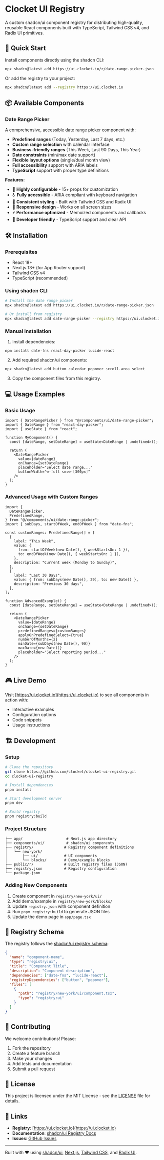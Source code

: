 # Clocket UI Registry

A custom shadcn/ui component registry for distributing high-quality, reusable React components built with TypeScript, Tailwind CSS v4, and Radix UI primitives.

## 🚀 Quick Start

Install components directly using the shadcn CLI:

```bash
npx shadcn@latest add https://ui.clocket.io/r/date-range-picker.json
```

Or add the registry to your project:

```bash
npx shadcn@latest add --registry https://ui.clocket.io
```

## 📦 Available Components

### Date Range Picker

A comprehensive, accessible date range picker component with:

- **Predefined ranges** (Today, Yesterday, Last 7 days, etc.)
- **Custom range selection** with calendar interface
- **Business-friendly ranges** (This Week, Last 90 Days, This Year)
- **Date constraints** (min/max date support)
- **Flexible layout options** (single/dual month view)
- **Full accessibility** support with ARIA labels
- **TypeScript** support with proper type definitions

**Features:**

- 🎯 **Highly configurable** - 15+ props for customization
- ♿ **Fully accessible** - ARIA compliant with keyboard navigation
- 🎨 **Consistent styling** - Built with Tailwind CSS and Radix UI
- 📱 **Responsive design** - Works on all screen sizes
- ⚡ **Performance optimized** - Memoized components and callbacks
- 🔧 **Developer friendly** - TypeScript support and clear API

## 🛠 Installation

### Prerequisites

- React 18+
- Next.js 13+ (for App Router support)
- Tailwind CSS v4
- TypeScript (recommended)

### Using shadcn CLI

```bash
# Install the date range picker
npx shadcn@latest add https://ui.clocket.io/r/date-range-picker.json

# Or install from registry
npx shadcn@latest add date-range-picker --registry https://ui.clocket.io
```

### Manual Installation

1. Install dependencies:

```bash
npm install date-fns react-day-picker lucide-react
```

2. Add required shadcn/ui components:

```bash
npx shadcn@latest add button calendar popover scroll-area select
```

3. Copy the component files from this registry.

## 💻 Usage Examples

### Basic Usage

```tsx
import { DateRangePicker } from "@/components/ui/date-range-picker";
import { DateRange } from "react-day-picker";
import { useState } from "react";

function MyComponent() {
  const [dateRange, setDateRange] = useState<DateRange | undefined>();

  return (
    <DateRangePicker
      value={dateRange}
      onChange={setDateRange}
      placeholder="Select date range..."
      buttonWidth="w-full sm:w-[300px]"
    />
  );
}
```

### Advanced Usage with Custom Ranges

```tsx
import {
  DateRangePicker,
  PredefinedRange,
} from "@/components/ui/date-range-picker";
import { subDays, startOfWeek, endOfWeek } from "date-fns";

const customRanges: PredefinedRange[] = [
  {
    label: "This Week",
    value: {
      from: startOfWeek(new Date(), { weekStartsOn: 1 }),
      to: endOfWeek(new Date(), { weekStartsOn: 1 }),
    },
    description: "Current week (Monday to Sunday)",
  },
  {
    label: "Last 30 Days",
    value: { from: subDays(new Date(), 29), to: new Date() },
    description: "Previous 30 days",
  },
];

function AdvancedExample() {
  const [dateRange, setDateRange] = useState<DateRange | undefined>();

  return (
    <DateRangePicker
      value={dateRange}
      onChange={setDateRange}
      predefinedRanges={customRanges}
      applyOnPredefinedSelect={true}
      numberOfMonths={2}
      minDate={subDays(new Date(), 90)}
      maxDate={new Date()}
      placeholder="Select reporting period..."
    />
  );
}
```

## 🎮 Live Demo

Visit [https://ui.clocket.io](https://ui.clocket.io) to see all components in action with:

- Interactive examples
- Configuration options
- Code snippets
- Usage instructions

## 🏗 Development

### Setup

```bash
# Clone the repository
git clone https://github.com/clocket/clocket-ui-registry.git
cd clocket-ui-registry

# Install dependencies
pnpm install

# Start development server
pnpm dev

# Build registry
pnpm registry:build
```

### Project Structure

```
├── app/                    # Next.js app directory
├── components/ui/          # shadcn/ui components
├── registry/              # Registry component definitions
│   └── new-york/
│       ├── ui/            # UI components
│       └── blocks/        # Demo/example blocks
├── public/r/              # Built registry files (JSON)
├── registry.json          # Registry configuration
└── package.json
```

### Adding New Components

1. Create component in `registry/new-york/ui/`
2. Add demo/example in `registry/new-york/blocks/`
3. Update `registry.json` with component definition
4. Run `pnpm registry:build` to generate JSON files
5. Update the demo page in `app/page.tsx`

## 📄 Registry Schema

The registry follows the [shadcn/ui registry schema](https://ui.shadcn.com/docs/registry):

```json
{
  "name": "component-name",
  "type": "registry:ui",
  "title": "Component Title",
  "description": "Component description",
  "dependencies": ["date-fns", "lucide-react"],
  "registryDependencies": ["button", "popover"],
  "files": [
    {
      "path": "registry/new-york/ui/component.tsx",
      "type": "registry:ui"
    }
  ]
}
```

## 🤝 Contributing

We welcome contributions! Please:

1. Fork the repository
2. Create a feature branch
3. Make your changes
4. Add tests and documentation
5. Submit a pull request

## 📝 License

This project is licensed under the MIT License - see the [LICENSE](LICENSE) file for details.

## 🔗 Links

- **Registry**: [https://ui.clocket.io](https://ui.clocket.io)
- **Documentation**: [shadcn/ui Registry Docs](https://ui.shadcn.com/docs/registry)
- **Issues**: [GitHub Issues](https://github.com/clocket/clocket-ui-registry/issues)

---

Built with ❤️ using [shadcn/ui](https://ui.shadcn.com), [Next.js](https://nextjs.org), [Tailwind CSS](https://tailwindcss.com), and [Radix UI](https://radix-ui.com).
